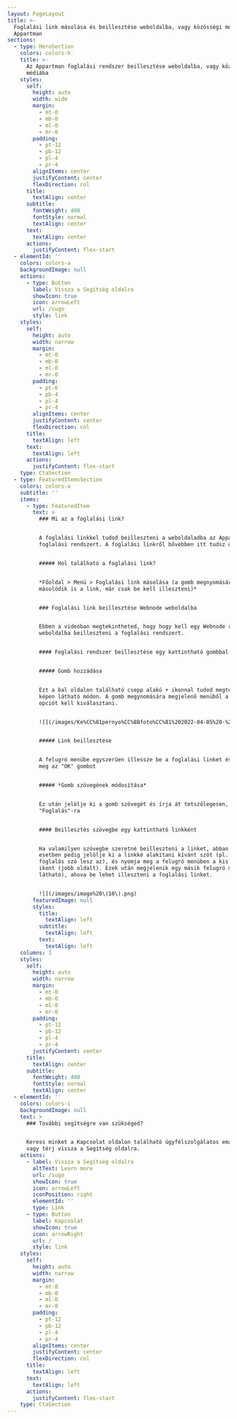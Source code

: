 ```yaml
---
layout: PageLayout
title: >-
  Foglalási link másolása és beillesztése weboldalba, vagy közösségi médiába |
  Appartman
sections:
  - type: HeroSection
    colors: colors-h
    title: >-
      Az Appartman foglalási rendszer beillesztése weboldalba, vagy közösségi
      médiába
    styles:
      self:
        height: auto
        width: wide
        margin:
          - mt-0
          - mb-0
          - ml-0
          - mr-0
        padding:
          - pt-12
          - pb-12
          - pl-4
          - pr-4
        alignItems: center
        justifyContent: center
        flexDirection: col
      title:
        textAlign: center
      subtitle:
        fontWeight: 400
        fontStyle: normal
        textAlign: center
      text:
        textAlign: center
      actions:
        justifyContent: flex-start
  - elementId: ''
    colors: colors-a
    backgroundImage: null
    actions:
      - type: Button
        label: Vissza a Segítség oldalra
        showIcon: true
        icon: arrowLeft
        url: /sugo
        style: link
    styles:
      self:
        height: auto
        width: narrow
        margin:
          - mt-0
          - mb-0
          - ml-0
          - mr-0
        padding:
          - pt-6
          - pb-4
          - pl-4
          - pr-4
        alignItems: center
        justifyContent: center
        flexDirection: col
      title:
        textAlign: left
      text:
        textAlign: left
      actions:
        justifyContent: flex-start
    type: CtaSection
  - type: FeaturedItemsSection
    colors: colors-a
    subtitle: ''
    items:
      - type: FeaturedItem
        text: >
          ### Mi az a foglalási link?


          A foglalási linkkel tudod beilleszteni a weboldaladba az Appartman
          foglalási rendszert. A foglalási linkről bővebben itt tudsz olvasni.


          ##### Hol található a foglalási link?


          *Főoldal > Menü > Foglalási link másolása (a gomb megnyomására
          másolódik is a link, már csak be kell illeszteni)*


          ### Foglalási link beillesztése Webnode weboldalba


          Ebben a videóban megtekintheted, hogy hogy kell egy Webnode rendszerű
          weboldalba beilleszteni a foglalási rendszert.


          #### Foglalási rendszer beillesztése egy kattintható gombbal


          ##### Gomb hozzádása


          Ezt a bal oldalon található csepp alakú + ikonnal tudod megtenni a
          képen látható módon. A gomb megynomására megjelenő menüből a Gomb
          opciót kell kiválasztani.


          ![](/images/Ke%CC%81pernyo%CC%8Bfoto%CC%81%202022-04-05%20-%2011.33.28.png)


          ##### Link beillesztése


          A felugró menübe egyszerűen illessze be a foglalási linket és nyomja
          meg az "OK" gombot


          ##### *Gomb szövegének módosítása*


          Ez után jelölje ki a gomb szövegét és írja át tetszőlegesen, például
          "Foglalás"-ra


          #### Beillesztés szövegbe egy kattintható linkként


          Ha valamilyen szövegbe szeretné beilleszteni a linket, abban az
          esetben pedig jelölje ki a linkké alakítani kívánt szót (pl.: itt a
          foglalás szó lesz az), és nyomja meg a felugró menüben a kis lánc
          ikont (jobb oldalt). Ezek után megjelenik egy másik felugró menü (alul
          látható), ahova be lehet illeszteni a foglalási linket.


          ![](/images/image%20\(10\).png)
        featuredImage: null
        styles:
          title:
            textAlign: left
          subtitle:
            textAlign: left
          text:
            textAlign: left
    columns: 1
    styles:
      self:
        height: auto
        width: narrow
        margin:
          - mt-0
          - mb-0
          - ml-0
          - mr-0
        padding:
          - pt-12
          - pb-12
          - pl-4
          - pr-4
        justifyContent: center
      title:
        textAlign: center
      subtitle:
        fontWeight: 400
        fontStyle: normal
        textAlign: center
  - elementId: ''
    colors: colors-i
    backgroundImage: null
    text: >
      ### További segítségre van szükséged?


      Keress minket a Kapcsolat oldalon található ügyfélszolgálatos email címen,
      vagy térj vissza a Segítség oldalra.
    actions:
      - label: Vissza a Segítség oldalra
        altText: Learn more
        url: /sugo
        showIcon: true
        icon: arrowLeft
        iconPosition: right
        elementId: ''
        type: Link
      - type: Button
        label: Kapcsolat
        showIcon: true
        icon: arrowRight
        url: /
        style: link
    styles:
      self:
        height: auto
        width: narrow
        margin:
          - mt-0
          - mb-0
          - ml-0
          - mr-0
        padding:
          - pt-12
          - pb-12
          - pl-4
          - pr-4
        alignItems: center
        justifyContent: center
        flexDirection: col
      title:
        textAlign: left
      text:
        textAlign: left
      actions:
        justifyContent: flex-start
    type: CtaSection
---
```

